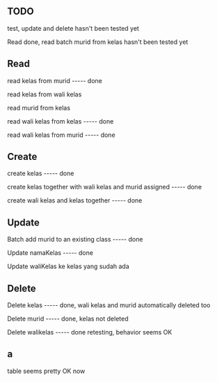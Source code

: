 ## TODO

test, update and delete hasn't been tested yet

Read done, read batch murid from kelas hasn't been tested yet

## Read

read kelas from murid ----- done

read kelas from wali kelas

read murid from kelas

read wali kelas from kelas ----- done

read wali kelas from murid ----- done


## Create
create kelas ----- done

create kelas together with wali kelas and murid assigned ----- done

create wali kelas and kelas together ----- done


## Update


Batch add murid to an existing class ----- done

Update namaKelas ----- done

Update waliKelas ke kelas yang sudah ada

## Delete

Delete kelas ----- done, wali kelas and murid automatically deleted too

Delete murid ----- done, kelas not deleted

Delete walikelas ----- done retesting, behavior seems OK

## a

table seems pretty OK now